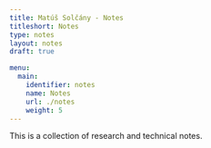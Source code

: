 ```yaml
---
title: Matúš Solčány - Notes
titleshort: Notes
type: notes
layout: notes
draft: true

menu:
  main:
    identifier: notes
    name: Notes
    url: ./notes
    weight: 5
---
```


This is a collection of research and technical notes.
